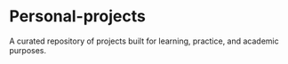 # Personal-projects
A curated repository of projects built for learning, practice, and academic purposes.
